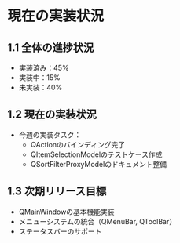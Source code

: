 # 現在の実装状況

## 1.1 全体の進捗状況
- 実装済み：45%
- 実装中：15%
- 未実装：40%

## 1.2 現在の実装状況
- 今週の実装タスク：
  - QActionのバインディング完了
  - QItemSelectionModelのテストケース作成
  - QSortFilterProxyModelのドキュメント整備

## 1.3 次期リリース目標
- QMainWindowの基本機能実装
- メニューシステムの統合（QMenuBar, QToolBar）
- ステータスバーのサポート

